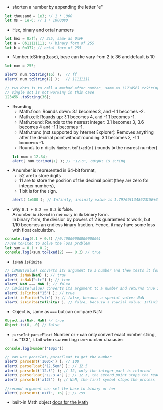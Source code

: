 * shorten a number by appending the letter "e"
```js
let thousand = 1e3; // 1 * 1000
let ms = 1e-6; // 1 / 1000000 
```
* Hex, binary and octal numbers
```js
let hex = 0xff; // 255, same as 0xFF
let a = 0b11111111; // binary form of 255
let b = 0o377; // octal form of 255
```
* Number.toString(base), base can be vary from 2 to 36 and default is 10
```js
let num = 255;

alert( num.toString(16) );  // ff
alert( num.toString(2) );   // 11111111

// two dots is to call a method after number, same as (123456).toString(36)
// single dot is not working in this case
123456..toString(36); 
```
* Rounding
  * Math.floor: Rounds down: 3.1 becomes 3, and -1.1 becomes -2.  
  * Math.ceil: Rounds up: 3.1 becomes 4, and -1.1 becomes -1.  
  * Math.round: Rounds to the nearest integer: 3.1 becomes 3, 3.6 becomes 4 and -1.1 becomes -1.   
  * Math.trunc (not supported by Internet Explorer): Removes anything after the decimal point without rounding: 3.1 becomes 3, -1.1 becomes -1.  
  * Rounds to n digits `Number.toFixed(n)` (rounds to the nearest number)
  ```js
  let num = 12.34;
  alert( num.toFixed(1) ); // "12.3", output is string
  ```
* A number is represented in 64-bit format, 
   * 52 are to store digits
   * 11 are to store the position of the decimal point (they are zero for integer numbers), 
   * 1 bit is for the sign.
    ```js
    alert( 1e500 ); // Infinity, infinity value is 1.797693134862315E+308
    ```
* why `0.1 + 0.2 == 0.3` is false.  
A number is stored in memory in its binary form.   
In binary form, the division by powers of 2 is guaranteed to work, but 1/10 becomes an endless binary fraction.
Hence, it may have some loss with float calculation.
```js
console.log(0.1 + 0.2) //0.30000000000000004
//use toFixed to solve the loss problem
let sum = 0.1 + 0.2;
console.log(+sum.toFixed(2) === 0.3) // true
```
* `isNaN` `isFinite`
```js
// isNaN(value) converts its argument to a number and then tests it for being NaN
alert( isNaN(NaN) ); // true
alert( isNaN("str") ); // true
alert( NaN === NaN ); // false
// isFinite(value) converts its argument to a number and returns true if it’s a regular number, not NaN/Infinity/-Infinity
alert( isFinite("15") ); // true
alert( isFinite("str") ); // false, because a special value: NaN
alert( isFinite(Infinity) ); // false, because a special value: Infinity
```
* Object.is, same as `===` but can compare NaN
```js
Object.is(NaN, NaN) // true
Object.is(0, -0) // false
```
* `parseInt` `parseFloat`
Number or `+` can only convert exact number string, i.e. "123", it fail when converting non-number character 
```js
console.log(Number('10px'))

// can use parseInt, parseFloat to get the number
alert( parseInt('100px') ); // 100
alert( parseFloat('12.5em') ); // 12.5
alert( parseInt('12.3') ); // 12, only the integer part is returned
alert( parseFloat('12.3.4') ); // 12.3, the second point stops the reading
alert( parseInt('a123') ); // NaN, the first symbol stops the process

//second argument can set the base to binary or hex
alert( parseInt('0xff', 16) ); // 255
```
* built-in Math object [docs for the Math](https://developer.mozilla.org/en-US/docs/Web/JavaScript/Reference/Global_Objects/Math)
    
